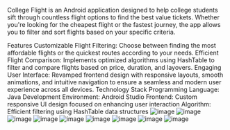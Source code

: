 College Flight is an Android application designed to help college students sift through countless flight options to find the best value tickets. Whether you're looking for the cheapest flight or the fastest journey, the app allows you to filter and sort flights based on your specific criteria.

Features
Customizable Flight Filtering: Choose between finding the most affordable flights or the quickest routes according to your needs.
Efficient Flight Comparison: Implements optimized algorithms using HashTable to filter and compare flights based on price, duration, and layovers.
Engaging User Interface: Revamped frontend design with responsive layouts, smooth animations, and intuitive navigation to ensure a seamless and modern user experience across all devices.
Technology Stack
Programming Language: Java
Development Environment: Android Studio
Frontend: Custom responsive UI design focused on enhancing user interaction
Algorithm: Efficient filtering using HashTable data structures
![image](https://github.com/user-attachments/assets/9942e185-9753-43d6-8358-f2b205b03681)
![image](https://github.com/user-attachments/assets/62b8db6d-dac9-4367-b71f-79f8f6012839)
![image](https://github.com/user-attachments/assets/08c6717a-5570-4421-b22b-3fee5251e955)
![image](https://github.com/user-attachments/assets/370e8074-b78a-42f2-9f92-63064d068a08)
![image](https://github.com/user-attachments/assets/06ee87f5-b983-4ea1-b806-463e30e56b87)
![image](https://github.com/user-attachments/assets/67fef3e4-4bd9-449c-9796-f3a0c58fa9ce)
![image](https://github.com/user-attachments/assets/5f506b65-cbb8-4bac-859b-2bead3a1927f)
![image](https://github.com/user-attachments/assets/a00392c1-d7e5-44f1-9176-5860678d652a)
![image](https://github.com/user-attachments/assets/01a03a50-8a50-49fc-b65d-49c6defbe09c)

